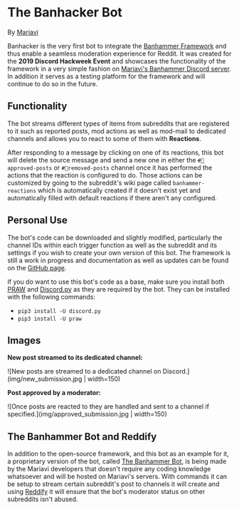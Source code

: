 # The Banhacker Bot
By [Mariavi](https://dan6erbond.github.io/mariavi)

Banhacker is the very first bot to integrate the [Banhammer Framework](https://github.com/Dan6erbond/Banhammer-Framework) and thus enable a seamless moderation experience for Reddit. It was created for the **2019 Discord Hackweek Event** and showcases the functionality of the framework in a very simple fashion on [Mariavi's Banhammer Discord server](https://discordapp.com/invite/9JrGC8f). In addition it serves as a testing platform for the framework and will continue to do so in the future.

## Functionality
The bot streams different types of items from subreddits that are registered to it such as reported posts, mod actions as well as mod-mail to dedicated channels and allows you to react to some of them with **Reactions**.

After responding to a message by clicking on one of its reactions, this bot will delete the source message and send a new one in either the `#🔨approved-posts` or `#🔨removed-posts` channel once it has performed the actions that the reaction is configured to do. Those actions can be customized by going to the subreddit's wiki page called `banhammer-reactions` which is automatically created if it doesn't exist yet and automatically filled with default reactions if there aren't any configured.

## Personal Use
The bot's code can be downloaded and slightly modified, particularly the channel IDs within each trigger function as well as the subreddit and its settings if you wish to create your own version of this bot. The framework is still a work in progress and documentation as well as updates can be found on the [GitHub page](https://github.com/Dan6erbond/Banhammer-Framework).

If you do want to use this bot's code as a base, make sure you install both [PRAW](https://praw.readthedocs.io) and [Discord.py](https://discordpy.readthedocs.io) as they are required by the bot. They can be installed with the following commands:
 - `pip3 install -U discord.py`
 - `pip3 install -U praw`

## Images

**New post streamed to its dedicated channel:**

![New posts are streamed to a dedicated channel on Discord.](img/new_submission.jpg | width=150)

**Post approved by a moderator:**

![Once posts are reacted to they are handled and sent to a channel if specified.](img/approved_submission.jpg | width=150)

## The Banhammer Bot and Reddify
In addition to the open-source framework, and this bot as an example for it, a proprietary version of the bot, called [The Banhammer Bot](https://dan6erbond.github.io/mariavi/banhammer.html), is being made by the Mariavi developers that doesn't require any coding knowledge whatsoever and will be hosted on Mariavi's servers. With commands it can be setup to stream certain subreddit's post to channels it will create and using [Reddify](https://dan6erbond.github.io/mariavi/reddify.html) it will ensure that the bot's moderator status on other subreddits isn't abused.

